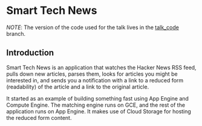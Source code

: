 Smart Tech News
===============


*NOTE*: The version of the code used for the talk lives in the [talk_code](https://github.com/robertkluin/tech_news_machine/tree/talk_code) branch.


Introduction
------------

Smart Tech News is an application that watches the Hacker News RSS feed, pulls
down new articles, parses them, looks for articles you might be interested in,
and sends you a notification with a link to a reduced form (readability) of the
article and a link to the original article.

It started as an example of building something fast using App Engine and
Compute Engine.  The matching engine runs on GCE, and the rest of the
application runs on App Engine.  It makes use of Cloud Storage for hosting the
reduced form content.

